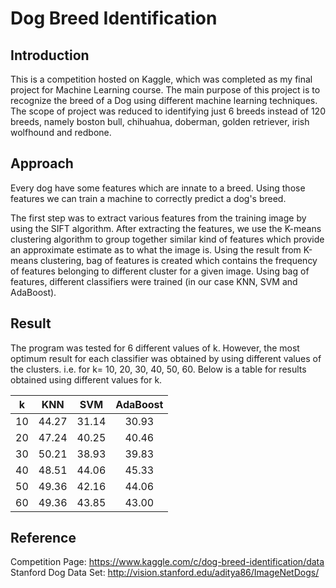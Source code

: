 # **Dog Breed Identification**


## Introduction
This is a competition hosted on Kaggle, which was completed as my final project for Machine Learning course.
The main purpose of this project is to recognize the breed of a Dog using different machine learning techniques.
The scope of project was reduced to identifying just 6 breeds instead of 120 breeds, namely boston bull, chihuahua,
doberman, golden retriever, irish wolfhound and redbone.

## Approach
Every dog have some features which are innate to a breed. Using those features we can train a machine to correctly predict a dog's breed.

The first step was to extract various features from the training image by using the SIFT algorithm. 
After extracting the features, we use the K-means clustering algorithm to group together similar kind of features 
which provide an approximate estimate as to what the image is. Using the result from K-means clustering, bag of 
features is created which contains the frequency of features belonging to different cluster for a given image.
Using bag of features, different classifiers were trained  (in our case KNN, SVM and AdaBoost).


## Result 
The program was tested for 6 different values of k. However, the most optimum result for each classifier was obtained 
by using different values of the clusters. i.e. for k= 10, 20, 30, 40, 50, 60. 
Below is a table for results obtained using different values for k.

|  k   |   KNN   |   SVM   |  AdaBoost  |
|:----:|:-------:|:-------:|:----------:|
|  10  |  44.27  |  31.14  |  30.93     |
|  20  |  47.24  |  40.25  |  40.46     |
|  30  |  50.21  |  38.93  |  39.83     |
|  40  |  48.51  |  44.06  |  45.33     |
|  50  |  49.36  |  42.16  |  44.06     |
|  60  |  49.36  |  43.85  |  43.00     |

## Reference
Competition Page: https://www.kaggle.com/c/dog-breed-identification/data <br/>
Stanford Dog Data Set: http://vision.stanford.edu/aditya86/ImageNetDogs/
